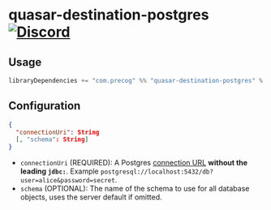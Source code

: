 # quasar-destination-postgres [![Discord](https://img.shields.io/discord/373302030460125185.svg?logo=discord)](https://discord.gg/QNjwCg6)

## Usage

```sbt
libraryDependencies += "com.precog" %% "quasar-destination-postgres" % <version>
```

## Configuration

```json
{
  "connectionUri": String
  [, "schema": String]
}
```

* `connectionUri` (REQUIRED): A Postgres [connection URL](https://jdbc.postgresql.org/documentation/head/connect.html) **without the leading `jdbc:`**. Example `postgresql://localhost:5432/db?user=alice&password=secret`.
* `schema` (OPTIONAL): The name of the schema to use for all database objects, uses the server default if omitted.
